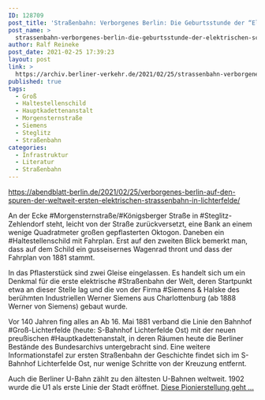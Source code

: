 ```yaml
---
ID: 128709
post_title: 'Straßenbahn: Verborgenes Berlin: Die Geburtsstunde der “Elektrischen” schlug in Lichterfelde aus Berliner Abendblatt'
post_name: >
  strassenbahn-verborgenes-berlin-die-geburtsstunde-der-elektrischen-schlug-in-lichterfelde-aus-berliner-abendblatt
author: Ralf Reineke
post_date: 2021-02-25 17:39:23
layout: post
link: >
  https://archiv.berliner-verkehr.de/2021/02/25/strassenbahn-verborgenes-berlin-die-geburtsstunde-der-elektrischen-schlug-in-lichterfelde-aus-berliner-abendblatt/
published: true
tags:
  - Groß
  - Haltestellenschild
  - Hauptkadettenanstalt
  - Morgensternstraße
  - Siemens
  - Steglitz
  - Straßenbahn
categories:
  - Infrastruktur
  - Literatur
  - Straßenbahn
---
```

https://abendblatt-berlin.de/2021/02/25/verborgenes-berlin-auf-den-spuren-der-weltweit-ersten-elektrischen-strassenbahn-in-lichterfelde/

An der Ecke #Morgensternstraße/#Königsberger Straße in #Steglitz-Zehlendorf steht, leicht von der Straße zurückversetzt, eine Bank an einem wenige Quadratmeter großen gepflasterten Oktogon. Daneben ein #Haltestellenschild mit Fahrplan. Erst auf den zweiten Blick bemerkt man, dass auf dem Schild ein gusseisernes Wagenrad thront und dass der Fahrplan von 1881 stammt.

In das Pflasterstück sind zwei Gleise eingelassen. Es handelt sich um ein Denkmal für die erste elektrische #Straßenbahn der Welt, deren Startpunkt etwa an dieser Stelle lag und die von der Firma #Siemens &amp; Halske des berühmten Industriellen Werner Siemens aus Charlottenburg (ab 1888 Werner von Siemens) gebaut wurde.

Vor 140 Jahren fing alles an
Ab 16. Mai 1881 verband die Linie den Bahnhof #Groß-Lichterfelde (heute: S-Bahnhof Lichterfelde Ost) mit der neuen preußischen #Hauptkadettenanstalt, in deren Räumen heute die Berliner Bestände des Bundesarchivs untergebracht sind. Eine weitere Informationstafel zur ersten Straßenbahn der Geschichte findet sich im S-Bahnhof Lichterfelde Ost, nur wenige Schritte von der Kreuzung entfernt.

Auch die Berliner U-Bahn zählt zu den ältesten U-Bahnen weltweit. 1902 wurde die U1 als erste Linie der Stadt eröffnet. <a href="https://abendblatt-berlin.de/2021/02/25/verborgenes-berlin-auf-den-spuren-der-weltweit-ersten-elektrischen-strassenbahn-in-lichterfelde/">Diese Pionierstellung geht ...</a>